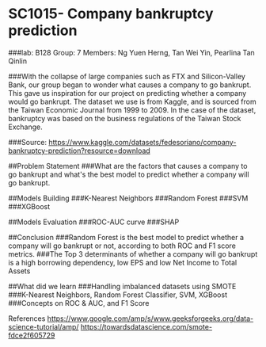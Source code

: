 # SC1015- Company bankruptcy prediction
###lab: B128 Group: 7 Members: Ng Yuen Herng, Tan Wei Yin, Pearlina Tan Qinlin

###With the collapse of large companies such as FTX and Silicon-Valley Bank, our group began to wonder what causes a company to go bankrupt. This gave us inspiration for our project on predicting whether a company would go bankrupt. The dataset we use is from Kaggle, and is sourced from the Taiwan Economic Journal from 1999 to 2009. In the case of the dataset, bankruptcy was based on the business regulations of the Taiwan Stock Exchange.

###Source: https://www.kaggle.com/datasets/fedesoriano/company-bankruptcy-prediction?resource=download

##Problem Statement
###What are the factors that causes a company to go bankrupt and what's the best model to predict whether a company will go bankrupt.

##Models Building
###K-Nearest Neighbors
###Random Forest
###SVM
###XGBoost

##Models Evaluation
###ROC-AUC curve
###SHAP

##Conclusion
###Random Forest is the best model to predict whether a company will go bankrupt or not, according to both ROC and F1 score metrics.
###The Top 3 determinants of whether a company will go bankrupt is a high borrowing dependency, low EPS and low Net Income to Total Assets

##What did we learn
###Handling imbalanced datasets using SMOTE
###K-Nearest Neighbors, Random Forest Classifier, SVM, XGBoost
###Concepts on ROC & AUC, and F1 Score

References
https://www.google.com/amp/s/www.geeksforgeeks.org/data-science-tutorial/amp/
https://towardsdatascience.com/smote-fdce2f605729

